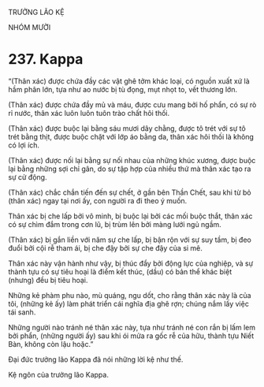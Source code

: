 TRƯỞNG LÃO KỆ

NHÓM MƯỜI

# 237. Kappa

“(Thân xác) được chứa đầy các vật ghê tởm khác loại, có nguồn xuất xứ là hầm phân lớn, tựa như ao nước bị tù đọng, mụt nhọt to, vết thương lớn.

(Thân xác) được chứa đầy mủ và máu, được cưu mang bởi hố phẩn, có sự rò rỉ nước, thân xác luôn luôn tuôn trào chất hôi thối.

(Thân xác) được buộc lại bằng sáu mươi dây chằng, được tô trét với sự tô trét bằng thịt, được buộc chặt với lớp áo bằng da, thân xác hôi thối là không có lợi ích.

(Thân xác) được nối lại bằng sự nối nhau của những khúc xương, được buộc lại bằng những sợi chỉ gân, do sự tập hợp của nhiều thứ mà thân xác tạo ra sự cử động.

(Thân xác) chắc chắn tiến đến sự chết, ở gần bên Thần Chết, sau khi từ bỏ (thân xác) ngay tại nơi ấy, con người ra đi theo ý muốn.

Thân xác bị che lấp bởi vô minh, bị buộc lại bởi các mối buộc thắt, thân xác có sự chìm đắm trong cơn lũ, bị trùm lên bởi màng lưới ngủ ngầm.

(Thân xác) bị gắn liền với năm sự che lấp, bị bận rộn với sự suy tầm, bị đeo đuổi bởi cội rễ tham ái, bị che đậy bởi sự che đậy của si mê.

Thân xác này vận hành như vậy, bị thúc đẩy bởi động lực của nghiệp, và sự thành tựu có sự tiêu hoại là điểm kết thúc, (dầu) có bản thể khác biệt (nhưng) đều bị tiêu hoại.

Những kẻ phàm phu nào, mù quáng, ngu dốt, cho rằng thân xác này là của tôi, (những kẻ ấy) làm phát triển cái nghĩa địa ghê rợn; chúng nắm lấy việc tái sanh.

Những người nào tránh né thân xác này, tựa như tránh né con rắn bị lấm lem bởi phẩn, (những người ấy) sau khi ói mửa ra gốc rễ của hữu, thành tựu Niết Bàn, không còn lậu hoặc.”

Đại đức trưởng lão Kappa đã nói những lời kệ như thế.

Kệ ngôn của trưởng lão Kappa.
